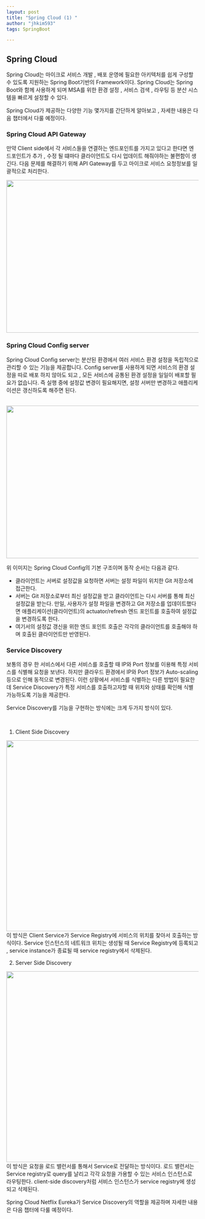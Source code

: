 ```yaml
---
layout: post
title: "Spring Cloud (1) "
author: "jhkim593"
tags: SpringBoot

---
```


## Spring Cloud
Spring Cloud는 마이크로 서비스 개발 , 배포 운영에 필요한 아키텍처를 쉽게 구성할 수 있도록 지원하는 Spring Boot기반의 Framework이다.
Spring Cloud는 Spring Boot와 함께 사용하게 되며 MSA를 위한 환경 설정 , 서비스 검색 , 라우팅 등 분산 시스템을 빠르게 설정할 수 있다.

Spring Cloud가 제공하는 다양한 기능 몇가지를 간단하게 알아보고 ,
자세한 내용은 다음 챕터에서 다룰 예정이다.

### Spring Cloud API Gateway
만약 Client side에서 각 서비스들을 연결하는 엔드포인트를 가지고 있다고 한다면 엔드포인트가 추가 , 수정 될 떄마다 클라이언트도 다시 업데이트 해줘야하는 불편함이 생긴다. 다음 문제를 해결하기 위해 API Gateway를 두고 마이크로 서비스 요청정보를 일괄적으로 처리한다.

<img src="https://user-images.githubusercontent.com/53510936/202893107-52c4e046-1dda-465c-94af-57df6bed7f36.png"  width="800" height="400"/>

<br>

### Spring Cloud Config server
Spring Cloud Config server는 분산된 환경에서 여러 서비스 환경 설정을 독립적으로 관리할 수 있는 기능을 제공합니다.
Config server를 사용하게 되면 서비스의 환경 설정을 따로 배포 하지 않아도 되고 , 모든 서비스에 공통된 환경 설정을 일일이 배포할 필요가 없습니다.
즉 실행 중에 설정값 변경이 필요해지면, 설정 서버만 변경하고 애플리케이션은 갱신하도록 해주면 된다.

<br>

<img src="https://user-images.githubusercontent.com/53510936/202890438-add9eedc-f574-4fb8-90ac-7d0066114d6b.png"  width="800" height="400"/>

위 이미지는 Spring Cloud Config의 기본 구조이며 동작 순서는 다음과 같다.

- 클라이언트는 서버로 설정값을 요청하면 서버는 설정 파일이 위치한 Git 저장소에 접근한다.
- 서버는 Git 저장소로부터 최신 설정값을 받고 클라이언트는 다시 서버를 통해 최신 설정값을 받는다. 만일, 사용자가 설정 파일을 변경하고 Git 저장소를 업데이트했다면 애플리케이션(클라이언트)의 actuator/refresh 엔드 포인트를 호출하여 설정값을 변경하도록 한다.
- 여기서의 설정값 갱신을 위한 엔드 포인트 호출은 각각의 클라이언트를 호출해야 하며 호출된 클라이언트만 반영된다.


### Service Discovery
보통의 경우 한 서비스에서 다른 서비스를 호출할 때 IP와 Port 정보를 이용해 특정 서비스를 식별해 요청을 보낸다. 하지만 클라우드 환경에서 IP와 Port 정보가 Auto-scaling 등으로 인해 동적으로 변경된다. 이런 상황에서 서비스를 식별하는 다른 방법이 필요한데 Service Discovery가 특정 서비스를 호출하고자할 때 위치와 상태를 확인해 식별 가능하도록 기능을 제공한다.

Service Discovery를 기능을 구현하는 방식에는 크게 두가지 방식이 있다.

<br>

1. Client Side Discovery
<img src="https://user-images.githubusercontent.com/53510936/202892202-9b0c8ce9-d18f-4487-9c0b-d70f3ca425ad.png"  width="800" height="500"/>
이 방식은  Client Service가 Service Registry에 서비스의 위치를 찾아서 호출하는 방식이다. Service 인스턴스의 네트워크 위치는 생성될 때 Service Registry에 등록되고 , service instance가 종료될 때 service registry에서 삭제된다.


2. Server Side Discovery
<img src="https://user-images.githubusercontent.com/53510936/202892513-41563acc-fef7-4c8e-bef7-cfa3af6ecbb5.png"  width="800" height="500"/>
이 방식은 요청을 로드 밸런서를 통해서 Service로 전달하는 방식이다. 로드 밸런서는 Service registry로 query를 날리고 각각 요청을 가용할 수 있는 서비스 인스턴스로 라우팅한다. client-side discovery처럼 서비스 인스턴스가 service registry에 생성되고 삭제된다.

Spring Cloud Netflix Eureka가 Service Discovery의 역할을 제공하며 자세한 내용은 다음 챕터에 다룰 예정이다.
